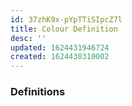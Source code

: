 ```yaml
---
id: 37zhK9x-pYpTTiSIpcZ7l
title: Colour Definition
desc: ''
updated: 1624431946724
created: 1624430310002
---
```


### Definitions

